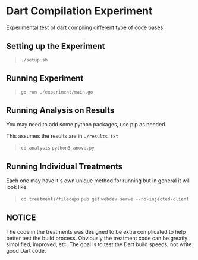 # Dart Compilation Experiment

Experimental test of dart compiling different type of code bases.

## Setting up the Experiment

> `./setup.sh`

## Running Experiment

> `go run ./experiment/main.go`

## Running Analysis on Results

You may need to add some python packages, use pip as needed.

This assumes the results are in `./results.txt`

> `cd analysis`
> `python3 anova.py`

## Running Individual Treatments

Each one may have it's own unique method for running but in general it will look like.

> `cd treatments/filedeps`
> `pub get`
> `webdev serve --no-injected-client`

## NOTICE

The code in the treatments was designed to be extra complicated to
help better test the build process.
Obviously the treatment code can be greatly simplified, improved, etc.
The goal is to test the Dart build speeds, not write good Dart code.
